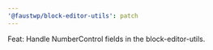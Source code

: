 ```yaml
---
'@faustwp/block-editor-utils': patch
---
```


Feat: Handle NumberControl fields in the block-editor-utils.
